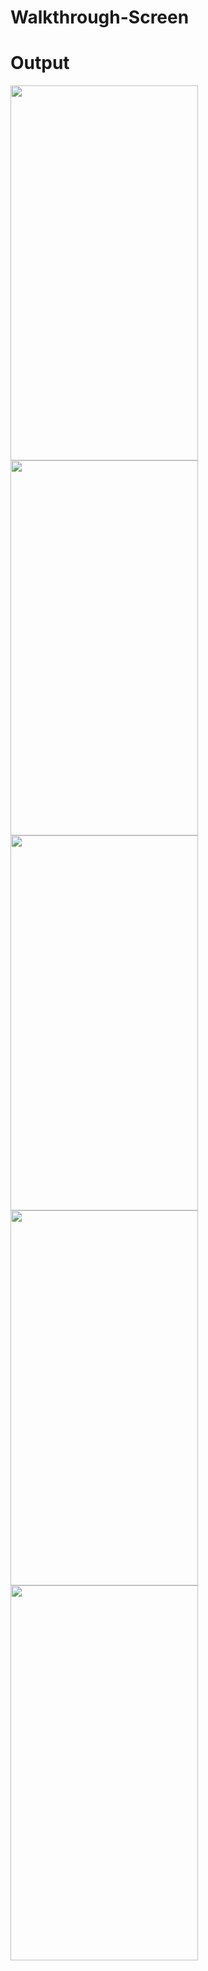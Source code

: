 # Walkthrough-Screen

# Output


<tr>
<td><img src="https://user-images.githubusercontent.com/89185976/130318625-09a658a9-11bc-403d-b723-5fcf0379e3d3.jpeg" height="600" width="300"></td>
<td><img src="https://user-images.githubusercontent.com/89185976/130318672-29981d56-fec7-493a-902b-7eafbae05e44.jpeg" height="600" width="300"></td>
</tr>

<tr>
<td><img src="https://user-images.githubusercontent.com/89185976/130318679-d387cd00-d1de-4bb5-8292-7620dd86af81.jpeg" height="600" width="300"></td>
<td><img src="https://user-images.githubusercontent.com/89185976/130318682-61d7862c-2b92-4ae3-9277-afebccd0318a.jpeg" height="600" width="300"></td>
</tr>

<img src="https://user-images.githubusercontent.com/89185976/130318683-1998f448-10ac-4f51-9b87-cb2fa121a939.jpeg" height="600" width="300">
